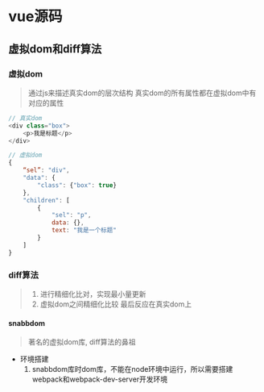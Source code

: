 # vue源码

## 虚拟dom和diff算法

### 虚拟dom

> 通过js来描述真实dom的层次结构 真实dom的所有属性都在虚拟dom中有对应的属性

````javascript
// 真实dom
<div class="box">
	<p>我是标题</p>    
</div>

// 虚拟dom
{
    “sel”: "div",
    "data": {
        "class": {"box": true}
    },
    "children": [
        {
            "sel": "p",
            data: {},
            text: "我是一个标题"
        }
    ]
}
````





### diff算法

> 1. 进行精细化比对，实现最小量更新
> 2. 虚拟dom之间精细化比较   最后反应在真实dom上



#### snabbdom

> 著名的虚拟dom库, diff算法的鼻祖

* 环境搭建
  1. snabbdom库时dom库，不能在node环境中运行，所以需要搭建webpack和webpack-dev-server开发环境